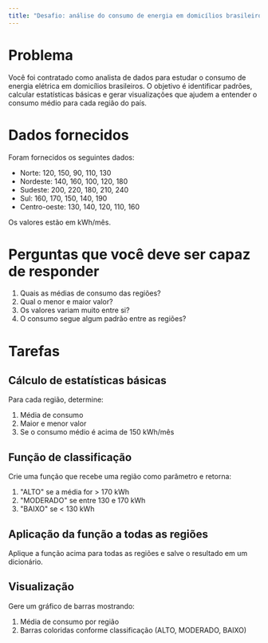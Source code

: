 ```yaml
---
title: "Desafio: análise do consumo de energia em domicílios brasileiros"
---
```


# Problema

Você foi contratado como analista de dados para estudar o consumo de energia
elétrica em domicílios brasileiros. O objetivo é identificar padrões, calcular
estatísticas básicas e gerar visualizações que ajudem a entender o consumo médio
para cada região do país.

# Dados fornecidos

Foram fornecidos os seguintes dados:

- Norte: 120, 150, 90, 110, 130
- Nordeste: 140, 160, 100, 120, 180
- Sudeste: 200, 220, 180, 210, 240
- Sul: 160, 170, 150, 140, 190
- Centro-oeste: 130, 140, 120, 110, 160

Os valores estão em kWh/mês.

# Perguntas que você deve ser capaz de responder

1. Quais as médias de consumo das regiões?
2. Qual o menor e maior valor?
3. Os valores variam muito entre si?
4. O consumo segue algum padrão entre as regiões?

# Tarefas

## Cálculo de estatísticas básicas

Para cada região, determine:

1. Média de consumo
2. Maior e menor valor
3. Se o consumo médio é acima de 150 kWh/mês

## Função de classificação

Crie uma função que recebe uma região como parâmetro e retorna:

1. "ALTO" se a média for > 170 kWh
2. "MODERADO" se entre 130 e 170 kWh
3. "BAIXO" se < 130 kWh

## Aplicação da função a todas as regiões

Aplique a função acima para todas as regiões e salve o resultado em um
dicionário.

## Visualização

Gere um gráfico de barras mostrando:

1. Média de consumo por região
2. Barras coloridas conforme classificação (ALTO, MODERADO, BAIXO)
